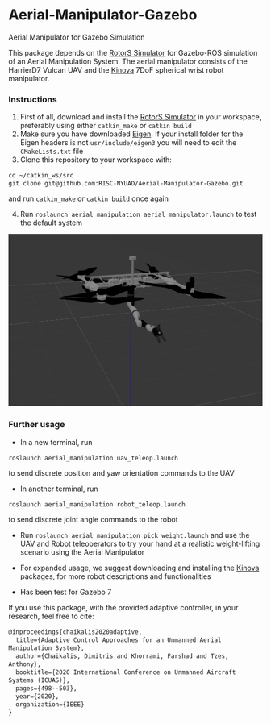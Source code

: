 # Aerial-Manipulator-Gazebo
Aerial Manipulator for Gazebo Simulation

This package depends on the [RotorS Simulator](https://github.com/ethz-asl/rotors_simulator) for Gazebo-ROS simulation of an Aerial Manipulation System.
The aerial manipulator consists of the HarrierD7 Vulcan UAV and the [Kinova](https://github.com/Kinovarobotics/kinova-ros) 7DoF spherical wrist robot manipulator.

### Instructions

1. First of all, download and install the [RotorS Simulator](https://github.com/ethz-asl/rotors_simulator) in your workspace, preferably using either `catkin_make` or `catkin build`
2. Make sure you have downloaded [Eigen](http://eigen.tuxfamily.org/index.php?title=Main_Page). If your install folder for the Eigen headers is not `usr/include/eigen3` you will need to edit the `CMakeLists.txt` file
3. Clone this repository to your workspace with:
```
cd ~/catkin_ws/src
git clone git@github.com:RISC-NYUAD/Aerial-Manipulator-Gazebo.git
```
and run `catkin_make` or `catkin build` once again

4. Run `roslaunch aerial_manipulation aerial_manipulator.launch` to test the default system

![Screenshot](aerial_manip.png)

### Further usage
* In a new terminal, run
```
roslaunch aerial_manipulation uav_teleop.launch
```
to send discrete position and yaw orientation commands to the UAV

* In another terminal, run
```
roslaunch aerial_manipulation robot_teleop.launch
```
to send discrete joint angle commands to the robot

* Run `roslaunch aerial_manipulation pick_weight.launch` and use the UAV and Robot teleoperators to try your hand at a realistic weight-lifting scenario using the Aerial Manipulator
 
* For expanded usage, we suggest downloading and installing the [Kinova](https://github.com/Kinovarobotics/kinova-ros) packages, for more robot descriptions and functionalities 
* Has been test for Gazebo 7

If you use this package, with the provided adaptive controller, in your research, feel free to cite:
```
@inproceedings{chaikalis2020adaptive,
  title={Adaptive Control Approaches for an Unmanned Aerial Manipulation System},
  author={Chaikalis, Dimitris and Khorrami, Farshad and Tzes, Anthony},
  booktitle={2020 International Conference on Unmanned Aircraft Systems (ICUAS)},
  pages={498--503},
  year={2020},
  organization={IEEE}
}
```
